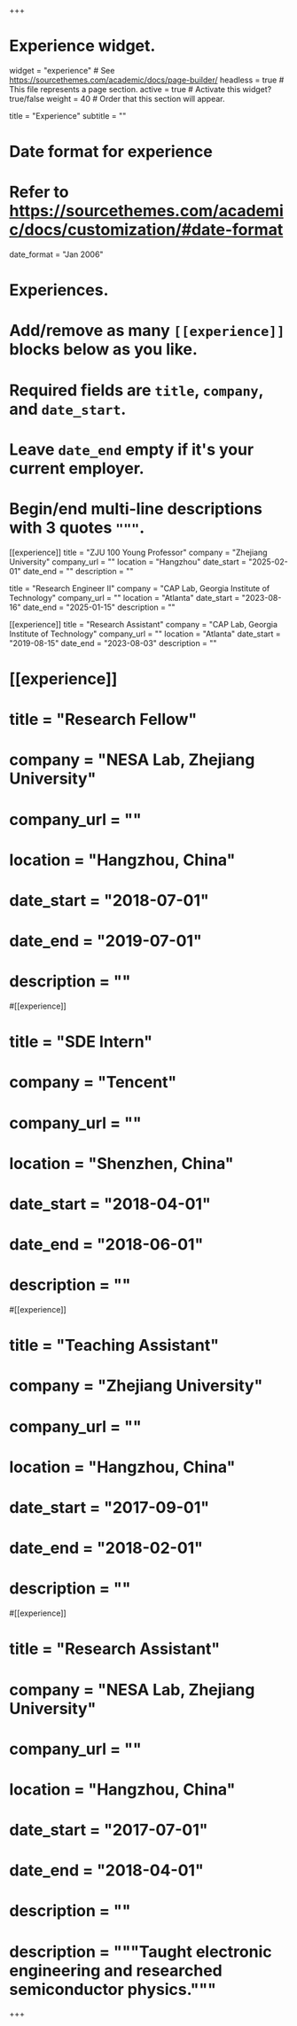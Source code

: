 +++
# Experience widget.
widget = "experience"  # See https://sourcethemes.com/academic/docs/page-builder/
headless = true  # This file represents a page section.
active = true  # Activate this widget? true/false
weight = 40  # Order that this section will appear.

title = "Experience"
subtitle = ""

# Date format for experience
#   Refer to https://sourcethemes.com/academic/docs/customization/#date-format
date_format = "Jan 2006"

# Experiences.
#   Add/remove as many `[[experience]]` blocks below as you like.
#   Required fields are `title`, `company`, and `date_start`.
#   Leave `date_end` empty if it's your current employer.
#   Begin/end multi-line descriptions with 3 quotes `"""`.

[[experience]]
  title = "ZJU 100 Young Professor"
  company = "Zhejiang University"
  company_url = ""
  location = "Hangzhou"
  date_start = "2025-02-01"
  date_end = ""
  description = ""

  title = "Research Engineer II"
  company = "CAP Lab, Georgia Institute of Technology"
  company_url = ""
  location = "Atlanta"
  date_start = "2023-08-16"
  date_end = "2025-01-15"
  description = ""

[[experience]]
  title = "Research Assistant"
  company = "CAP Lab, Georgia Institute of Technology"
  company_url = ""
  location = "Atlanta"
  date_start = "2019-08-15"
  date_end = "2023-08-03"
  description = ""

# [[experience]]
#  title = "Research Fellow"
#  company = "NESA Lab, Zhejiang University"
#  company_url = ""
#  location = "Hangzhou, China"
#  date_start = "2018-07-01"
#  date_end = "2019-07-01"
# description = ""

#[[experience]]
#  title = "SDE Intern"
#  company = "Tencent"
#  company_url = ""
#  location = "Shenzhen, China"
#  date_start = "2018-04-01"
#  date_end = "2018-06-01"
#  description = ""

#[[experience]]
#  title = "Teaching Assistant"
#  company = "Zhejiang University"
#  company_url = ""
#  location = "Hangzhou, China"
#  date_start = "2017-09-01"
#  date_end = "2018-02-01"
#  description = ""

#[[experience]]
#  title = "Research Assistant"
#  company = "NESA Lab, Zhejiang University"
#  company_url = ""
#  location = "Hangzhou, China"
#  date_start = "2017-07-01"
#  date_end = "2018-04-01"
#  description = ""


 # description = """Taught electronic engineering and researched semiconductor physics."""

+++
